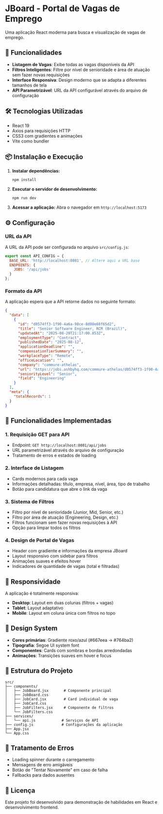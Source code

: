 # JBoard - Portal de Vagas de Emprego

Uma aplicação React moderna para busca e visualização de vagas de emprego.

## 🚀 Funcionalidades

- **Listagem de Vagas**: Exibe todas as vagas disponíveis da API
- **Filtros Inteligentes**: Filtre por nível de senioridade e área de atuação sem fazer novas requisições
- **Interface Responsiva**: Design moderno que se adapta a diferentes tamanhos de tela
- **API Parametrizável**: URL da API configurável através do arquivo de configuração

## 🛠️ Tecnologias Utilizadas

- React 19
- Axios para requisições HTTP
- CSS3 com gradientes e animações
- Vite como bundler

## 📦 Instalação e Execução

1. **Instalar dependências:**
   ```bash
   npm install
   ```

2. **Executar o servidor de desenvolvimento:**
   ```bash
   npm run dev
   ```

3. **Acessar a aplicação:**
   Abra o navegador em `http://localhost:5173`

## ⚙️ Configuração

### URL da API
A URL da API pode ser configurada no arquivo `src/config.js`:

```javascript
export const API_CONFIG = {
  BASE_URL: 'http://localhost:8081', // Altere aqui a URL base
  ENDPOINTS: {
    JOBS: '/api/jobs'
  }
};
```

### Formato da API
A aplicação espera que a API retorne dados no seguinte formato:

```json
{
  "data": [
    {
      "id": "d0574ff3-1f90-4a6a-98ce-8d08e68f65d2",
      "title": "Senior Software Engineer, RCM (Brazil)",
      "updatedAt": "2025-08-20T21:17:00.853Z",
      "employmentType": "Contract",
      "publishedDate": "2025-08-12",
      "applicationDeadline": "",
      "compensationTierSummary": "",
      "workplaceType": "Remote",
      "officeLocation": "",
      "company": "commure-athelas",
      "url": "https://jobs.ashbyhq.com/commure-athelas/d0574ff3-1f90-4a6a-98ce-8d08e68f65d2",
      "seniorityLevel": "Senior",
      "field": "Engineering"
    }
  ],
  "meta": {
    "totalRecords": 1
  }
}
```

## 🎯 Funcionalidades Implementadas

### 1. Requisição GET para API
- Endpoint: `GET http://localhost:8081/api/jobs`
- URL parametrizável através do arquivo de configuração
- Tratamento de erros e estados de loading

### 2. Interface de Listagem
- Cards modernos para cada vaga
- Informações detalhadas: título, empresa, nível, área, tipo de trabalho
- Botão para candidatura que abre o link da vaga

### 3. Sistema de Filtros
- Filtro por nível de senioridade (Junior, Mid, Senior, etc.)
- Filtro por área de atuação (Engineering, Design, etc.)
- Filtros funcionam sem fazer novas requisições à API
- Opção para limpar todos os filtros

### 4. Design de Portal de Vagas
- Header com gradiente e informações da empresa JBoard
- Layout responsivo com sidebar para filtros
- Animações suaves e efeitos hover
- Indicadores de quantidade de vagas (total e filtradas)

## 📱 Responsividade

A aplicação é totalmente responsiva:
- **Desktop**: Layout em duas colunas (filtros + vagas)
- **Tablet**: Layout adaptativo
- **Mobile**: Layout em coluna única com filtros no topo

## 🎨 Design System

- **Cores primárias**: Gradiente roxo/azul (#667eea → #764ba2)
- **Tipografia**: Segoe UI system font
- **Componentes**: Cards com sombras e bordas arredondadas
- **Animações**: Transições suaves em hover e focus

## 🔧 Estrutura do Projeto

```
src/
├── components/
│   ├── JobBoard.jsx       # Componente principal
│   ├── JobBoard.css
│   ├── JobCard.jsx        # Card individual de vaga
│   ├── JobCard.css
│   ├── JobFilters.jsx     # Componente de filtros
│   └── JobFilters.css
├── services/
│   └── api.js            # Serviços de API
├── config.js             # Configurações da aplicação
├── App.jsx
└── App.css
```

## 🚨 Tratamento de Erros

- Loading spinner durante o carregamento
- Mensagens de erro amigáveis
- Botão de "Tentar Novamente" em caso de falha
- Fallbacks para dados ausentes

## 📄 Licença

Este projeto foi desenvolvido para demonstração de habilidades em React e desenvolvimento frontend.

